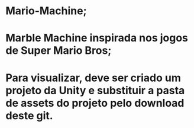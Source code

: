 # Mario-Machine;
# Marble Machine inspirada nos jogos de Super Mario Bros;
# Para visualizar, deve ser criado um projeto da Unity e substituir a pasta de assets do projeto pelo download deste git.
